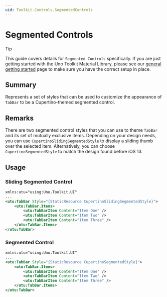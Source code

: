 ```yaml
---
uid: Toolkit.Controls.SegmentedControls
---
```


# Segmented Controls

> [!TIP]
> This guide covers details for `Segmented Controls` specifically. If you are just getting started with the Uno Toolkit Material Library, please see our [general getting started](../getting-started.md) page to make sure you have the correct setup in place.

## Summary

Represents a set of styles that can be used to customize the appearance of `TabBar` to be a Cupertino-themed segmented control.

## Remarks

There are two segmented control styles that you can use to theme `TabBar` and its set of mutually exclusive items. Depending on your design needs, you can use `CupertinoSlidingSegmentedStyle` to display a sliding thumb over the selected item. Alternatively, you can choose `CupertinoSegmentedStyle` to match the design found before iOS 13.

## Usage

### Sliding Segmented Control

```xml
xmlns:utu="using:Uno.Toolkit.UI"
...
<utu:TabBar Style="{StaticResource CupertinoSlidingSegmentedStyle}">
    <utu:TabBar.Items>
        <utu:TabBarItem Content="Item One" />
        <utu:TabBarItem Content="Item Two" />
        <utu:TabBarItem Content="Item Three" />
    </utu:TabBar.Items>
</utu:TabBar>
```

### Segmented Control

```xml
xmlns:utu="using:Uno.Toolkit.UI"
...
<utu:TabBar Style="{StaticResource CupertinoSegmentedStyle}">
    <utu:TabBar.Items>
        <utu:TabBarItem Content="Item One" />
        <utu:TabBarItem Content="Item Two" />
        <utu:TabBarItem Content="Item Three" />
    </utu:TabBar.Items>
</utu:TabBar>
```

